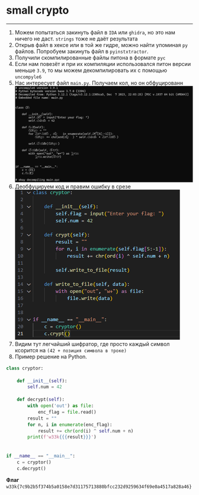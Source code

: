 # small crypto

---

1. Можем попытаться закинуть файл в `IDA` или `ghidra`, но это нам ничего не даст. `strings` тоже не даёт результата
2. Открыв файл в хексе или в той же гидре, можно найти упоминая `py` файлов. Попробуем закинуть файл в `pyinstxtractor`.
3. Получили скомпилированные файлы питона в формате `pyc`
4. Если нам повезёт и при их компиляции использовался питон версии меньше `3.9`, то мы можем декомпилировать их с помощью `uncompyle6`
5. Нас интересует файл `main.py`. Получаем кол, но он обфуцированн 
![img.png](images/img1.png)
6. Деобфуцируем код и правим ошибку в срезе                                                          
![img.png](images/img2.png)
7. Видим тут легчайший шифратор, где просто каждый символ ксорится на `(42 + позиция символа в троке)`
8. Пример решение на Python.
```python
class cryptor:

    def __init__(self):
        self.num = 42

    def decrypt(self):
        with open('out') as file:
            enc_flag = file.read()
        result = ""
        for n, i in enumerate(enc_flag):
            result += chr(ord(i) ^ self.num + n)
        print(f'w33k{{{result}}}')


if __name__ == "__main__":
    c = cryptor()
    c.decrypt()
```

**Флаг** `w33k{7c9b2b5f374b5a0158e7d31175713880bfcc232d9259634f69e0a4517a828a46}`
